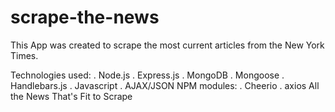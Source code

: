 # scrape-the-news
This App was created to scrape the most current articles from the New York Times.

Technologies used:
. Node.js
. Express.js
. MongoDB
. Mongoose
. Handlebars.js
. Javascript
. AJAX/JSON
NPM modules:
. Cheerio
. axios
All the News That's Fit to Scrape
